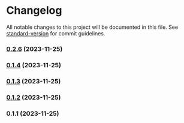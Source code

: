 # Changelog

All notable changes to this project will be documented in this file. See [standard-version](https://github.com/conventional-changelog/standard-version) for commit guidelines.

### [0.2.6](https://github.com/andriytyurnikov/fractio-rem/compare/v0.1.4...v0.2.6) (2023-11-25)

### [0.1.4](https://github.com/andriytyurnikov/fractio-rem/compare/v0.1.3...v0.1.4) (2023-11-25)

### [0.1.3](https://github.com/andriytyurnikov/fractio-rem/compare/v0.1.2...v0.1.3) (2023-11-25)

### [0.1.2](https://github.com/andriytyurnikov/fractio-rem/compare/v0.1.1...v0.1.2) (2023-11-25)

### 0.1.1 (2023-11-25)
